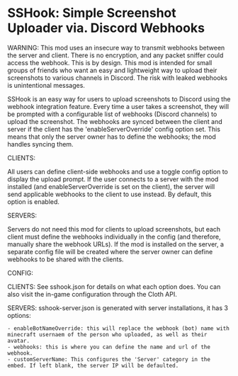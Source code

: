 # SSHook: Simple Screenshot Uploader via. Discord Webhooks

WARNING: This mod uses an insecure way to transmit webhooks between the server and client. There is no encryption, and any packet sniffer could access the webhook. This is by design. This mod is intended for small groups of friends who want an easy and lightweight way to upload their screenshots to various channels in Discord. The risk with leaked webhooks is unintentional messages.

SSHook is an easy way for users to upload screenshots to Discord using the webhook integration feature. Every time a user takes a screenshot, they will be prompted with a configurable list of webhooks (Discord channels) to upload the screenshot. The webhooks are synced between the client and server if the client has the 'enableServerOverride' config option set. This means that only the server owner has to define the webhooks; the mod handles syncing them. 


CLIENTS:
  
  All users can define client-side webhooks and use a toggle config option to display the upload prompt. If the user connects to a server with the mod installed (and enableServerOverride is set on the client), the server will send applicable webhooks to the client to use instead. By default, this option is enabled.

SERVERS:
  
  Servers do not need this mod for clients to upload screenshots, but each client must define the webhooks individually in the config (and therefore, manually share the webhook URLs). 
  If the mod is installed on the server, a separate config file will be created where the server owner can define webhooks to be shared with the clients.

CONFIG:
  
  CLIENTS: See sshook.json for details on what each option does. You can also visit the in-game configuration through the Cloth API.
  
  SERVERS: sshook-server.json is generated with server installations, it has 3 options:
  
    - enableBotNameOverride: this will replace the webhook (bot) name with minecraft usernaem of the person who uploaded, as well as their avatar.
    - webhooks: this is where you can define the name and url of the webhook.
    - customServerName: This configures the 'Server' category in the embed. If left blank, the server IP will be defaulted.
